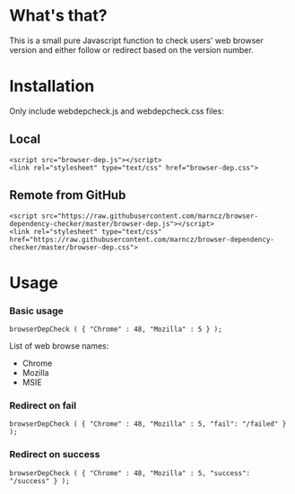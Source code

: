 # What's that?

This is a small pure Javascript function to check users' web browser version and either follow or redirect based on the
version number. 


# Installation
Only include webdepcheck.js and webdepcheck.css files:

## Local
    <script src="browser-dep.js"></script>
    <link rel="stylesheet" type="text/css" href="browser-dep.css">

## Remote from GitHub
    <script src="https://raw.githubusercontent.com/marncz/browser-dependency-checker/master/browser-dep.js"></script>
    <link rel="stylesheet" type="text/css" href="https://raw.githubusercontent.com/marncz/browser-dependency-checker/master/browser-dep.css">



# Usage

### Basic usage
```browserDepCheck ( { "Chrome" : 48, "Mozilla" : 5 } );```


List of web browse names:

* Chrome
* Mozilla 
* MSIE 

### Redirect on fail
```browserDepCheck ( { "Chrome" : 48, "Mozilla" : 5, "fail": "/failed" } );```

### Redirect on success
```browserDepCheck ( { "Chrome" : 48, "Mozilla" : 5, "success": "/success" } );```
